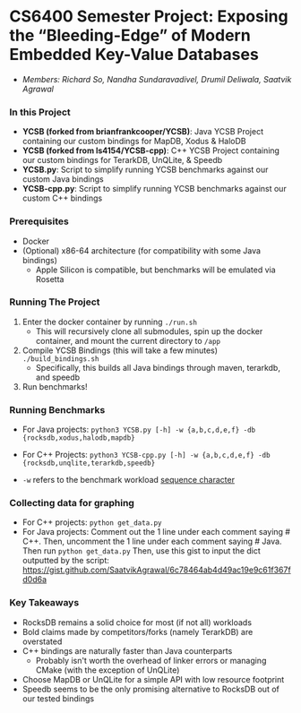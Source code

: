 # CS6400 Semester Project: Exposing the “Bleeding-Edge” of Modern Embedded Key-Value Databases

- _Members: Richard So, Nandha Sundaravadivel, Drumil Deliwala, Saatvik Agrawal_

### In this Project
- **YCSB (forked from brianfrankcooper/YCSB)**: Java YCSB Project containing our custom bindings for MapDB, Xodus & HaloDB
- **YCSB (forked from ls4154/YCSB-cpp)**: C++ YCSB Project containing our custom bindings for TerarkDB, UnQLite, & Speedb
- **YCSB.py**: Script to simplify running YCSB benchmarks against our custom Java bindings
- **YCSB-cpp.py**: Script to simplify running YCSB benchmarks against our custom C++ bindings

### Prerequisites
  - Docker
  - (Optional) x86-64 architecture (for compatibility with some Java bindings)
    - Apple Silicon is compatible, but benchmarks will be emulated via Rosetta

### Running The Project
1. Enter the docker container by running `./run.sh`
    - This will recursively clone all submodules, spin up the docker container,
      and mount the current directory to `/app`
2. Compile YCSB Bindings (this will take a few minutes)
 `./build_bindings.sh`
    - Specifically, this builds all Java bindings through maven, terarkdb, and speedb
3. Run benchmarks!

### Running Benchmarks
- For Java projects: `python3 YCSB.py [-h] -w {a,b,c,d,e,f} -db {rocksdb,xodus,halodb,mapdb}`
- For C++ Projects: `python3 YCSB-cpp.py [-h] -w {a,b,c,d,e,f} -db {rocksdb,unqlite,terarkdb,speedb}`

- `-w` refers to the benchmark workload [sequence character](https://github.com/brianfrankcooper/YCSB/tree/master/workloads)

### Collecting data for graphing
- For C++ projects: ```python get_data.py```
- For Java projects: Comment out the 1 line under each comment saying # C++. Then, uncomment the 1 line under each comment saying # Java. Then run ```python get_data.py```
Then, use this gist to input the dict outputted by the script: https://gist.github.com/SaatvikAgrawal/6c78464ab4d49ac19e9c61f367fd0d6a

### Key Takeaways
- RocksDB remains a solid choice for most (if not all) workloads
- Bold claims made by competitors/forks (namely TerarkDB) are overstated
- C++ bindings are naturally faster than Java counterparts
  - Probably isn't worth the overhead of linker errors or managing CMake (with the exception of UnQLite)
- Choose MapDB or UnQLite for a simple API with low resource footprint
- Speedb seems to be the only promising alternative to RocksDB out of our tested bindings